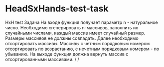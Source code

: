 # HeadSxHands-test-task
HxH test 
Задача
На входе функция получает параметр n - натуральное число.
Необходимо сгенерировать n-массивов, заполнить их случайными числами, каждый массив имеет случайный размер.
Размеры массивов не должны совпадать. Далее необходимо отсортировать массивы.
Массивы с четным порядковым номером отсортировать по возрастанию, с нечетным порядковым номером - по убыванию.
На выходе функция должна вернуть массив с отсортированными массивами.
/
/

